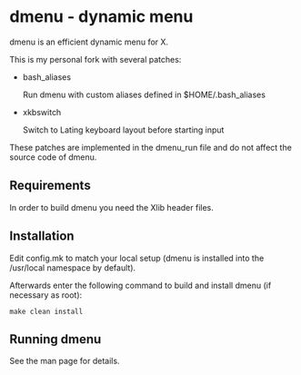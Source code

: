 dmenu - dynamic menu
====================
dmenu is an efficient dynamic menu for X.

This is my personal fork with several patches:

- bash_aliases

    Run dmenu with custom aliases defined in $HOME/.bash_aliases

- xkbswitch

    Switch to Lating keyboard layout before starting input


These patches are implemented in the dmenu_run file and do not
affect the source code of dmenu.

Requirements
------------
In order to build dmenu you need the Xlib header files.


Installation
------------
Edit config.mk to match your local setup (dmenu is installed into
the /usr/local namespace by default).

Afterwards enter the following command to build and install dmenu
(if necessary as root):

    make clean install


Running dmenu
-------------
See the man page for details.
